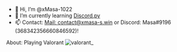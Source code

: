 - 👋 Hi, I’m @xMasa-1022
- 🌱 I’m currently learning [Discord.py](https://github.com/Rapptz/discord.py)
- 📫 Contact: [Mail: contact@xmasa-s.win](mailto:contact@xmasa-s.win) or Discord: Masa#9196 (368342356660846592)!

About: Playing Valorant
![valorant_](https://user-images.githubusercontent.com/75792981/194611782-ed37479a-4fc8-4a00-b2fa-41cc21e4c4a8.jpg)
